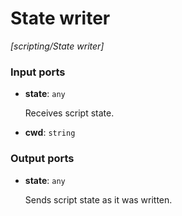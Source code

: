 # State writer

_[scripting/State writer]_

### Input ports

* __state__: ` any `

    Receives script state.


* __cwd__: ` string `

### Output ports

* __state__: ` any `

    Sends script state as it was written.

